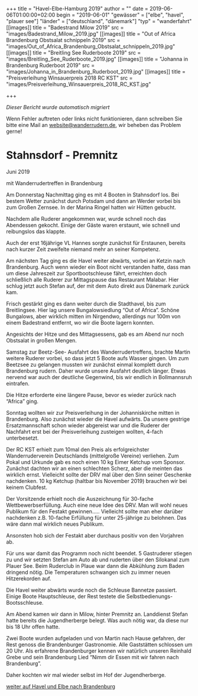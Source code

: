 +++
title = "Havel-Elbe-Hamburg 2019"
author = ""
date = 2019-06-06T01:00:00+02:00
begin = "2019-06-01"
"gewässer" = ["elbe", "havel", "plauer see"]
"länder" = ["deutschland", "dänemark"]
"typ" = "wanderfahrt"
[[images]]
title = "Badestrand Milow 2019"
src = "images/Badestrand_Milow_2019.jpg"
[[images]]
title = "Out of Africa Brandenburg Obstsalat schnippeln 2019"
src = "images/Out_of_Africa_Brandenburg_Obstsalat_schnippeln_2019.jpg"
[[images]]
title = "Breitling See Ruderboote 2019"
src = "images/Breitling_See_Ruderboote_2019.jpg"
[[images]]
title = "Johanna in Brandenburg Ruderboot 2019"
src = "images/Johanna_in_Brandenburg_Ruderboot_2019.jpg"
[[images]]
title = "Preisverleihung Winsauerpreis 2018 RC KST"
src = "images/Preisverleihung_Winsauerpreis_2018_RC_KST.jpg"

+++


*Dieser Bericht wurde automatisch migriert*

Wenn Fehler auftreten oder links nicht funktionieren, dann schreiben Sie bitte eine Mail an website@wanderrudern.de, wir beheben das Problem gerne!



# Stahnsdorf - Premnitz


Juni 2019

mit Wanderrudertreffen in Brandenburg

Am Donnerstag Nachmittag ging es mit 4 Booten in Stahnsdorf los. Bei bestem Wetter zunächst durch Potsdam und dann an Werder vorbei bis zum Großen Zernsee. In der Marina Ringel hatten wir Hütten gebucht.

Nachdem alle Ruderer angekommen war, wurde schnell noch das Abendessen gekocht. Einige der Gäste waren erstaunt, wie schnell und reibungslos das klappte.

Auch der erst 16jährige VL Hannes sorgte zunächst für Erstaunen, bereits nach kurzer Zeit zweifelte niemand mehr an seiner Kompetenz.

Am nächsten Tag ging es die Havel weiter abwärts, vorbei an Ketzin nach Brandenburg. Auch wenn wieder ein Boot nicht verstanden hatte, dass man um diese Jahreszeit zur Sportbootschleuse fährt, erreichten doch schließlich alle Ruderer zur Mittagspause das Restaurant Malabar. Hier schlug jetzt auch Stefan auf, der mit dem Auto direkt aus Dänemark zurück kam.

Frisch gestärkt ging es dann weiter durch die Stadthavel, bis zum Breitlingsee. Hier lag unsere Bungalowsiedlung “Out of Africa”. Schöne Bungalows, aber wirklich mitten im Nirgendwo, allerdings nur 100m von einem Badestrand entfernt, wo wir die Boote lagern konnten.

Angesichts der Hitze und des Mittagsessens, gab es am Abend nur noch Obstsalat in großen Mengen.

Samstag zur Beetz-See- Ausfahrt des Wanderrudertreffens, brachte Martin weitere Ruderer vorbei, so dass jetzt 5 Boote aufs Wasser gingen. Um zum Beetzsee zu gelangen mussten wir zunächst einmal komplett durch Brandenburg rudern. Daher wurde unsere Ausfahrt deutlich länger. Etwas nervend war auch der deutliche Gegenwind, bis wir endlich in Bollmannsruh eintrafen.

Die Hitze erforderte eine längere Pause, bevor es wieder zurück nach “Africa” ging.

Sonntag wollten wir zur Preisverleihung in der Johanniskirche mitten in Brandenburg. Also zunächst wieder die Havel aufwärts. Da unsere gestrige Ersatzmannschaft schon wieder abgereist war und die Ruderer der Nachfahrt erst bei der Preisverleihung zusteigen wollten, 4-fach unterbesetzt.

Der RC KST erhielt zum 10mal den Preis als erfolgreichster Wanderruderverein Deutschlands (mittelgroße Vereine) verliehen. Zum Pokal und Urkunde gab es noch einen 10 kg Eimer Ketchup vom Sponsor. Zunächst dachten wir an einen schlechten Scherz, aber die meinten das wirklich ernst. Vielleicht sollte der DRV mal über den Sinn seiner Geschenke nachdenken. 10 kg Ketchup (haltbar bis November 2019) brauchen wir bei keinem Clubfest.

Der Vorsitzende erhielt noch die Auszeichnung für 30-fache Wettbewerbserfüllung. Auch eine neue Idee des DRV. Man will wohl neues Publikum für den Festakt gewinnen..... Vielleicht sollte man eher darüber nachdenken z.B. 10-fache Erfüllung für unter 25-jährige zu belohnen. Das wäre dann mal wirklich neues Publikum.

Ansonsten hob sich der Festakt aber durchaus positiv von den Vorjahren ab.

Für uns war damit das Programm noch nicht beendet. 5 Gastruderer stiegen zu und wir setzten Stefan am Auto ab und ruderten über den Silokanal zum Plauer See. Beim Ruderclub in Plaue war dann die Abkühlung zum Baden dringend nötig. Die Temperaturen schwangen sich zu immer neuen Hitzerekorden auf.

Die Havel weiter abwärts wurde noch die Schleuse Bannetze passiert. Einige Boote Hauptschleuse, der Rest testete die Selbstbedienungs- Bootsschleuse.

Am Abend kamen wir dann in Milow, hinter Premnitz an. Landdienst Stefan hatte bereits die Jugendherberge belegt. Was auch nötig war, da diese nur bis 18 Uhr offen hatte.

Zwei Boote wurden aufgeladen und von Martin nach Hause gefahren, der Rest genoss die Brandenburger Gastronomie. Alle Gaststätten schlossen um 20 Uhr. Als erfahrene Brandenburger kennen wir natürlich unseren Reinhald Grebe und sein Brandenburg Lied “Nimm dir Essen mit wir fahren nach Brandenburg”.

Daher kochten wir mal wieder selbst im Hof der Jugendherberge.

[weiter auf Havel und Elbe nach Brandenburg](/berichte/2019/havel-elbe-hamburg_2019)
